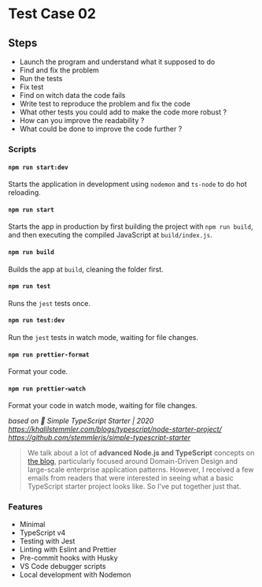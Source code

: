 # Test Case 02

## Steps

- Launch the program and understand what it supposed to do
- Find and fix the problem
- Run the tests
- Fix test
- Find on witch data the code fails
- Write test to reproduce the problem and fix the code
- What other tests you could add to make the code more robust ?
- How can you improve the readability ?
- What could be done to improve the code further ?

### Scripts

#### `npm run start:dev`

Starts the application in development using `nodemon` and `ts-node` to do hot reloading.

#### `npm run start`

Starts the app in production by first building the project with `npm run build`, and then executing the compiled JavaScript at `build/index.js`.

#### `npm run build`

Builds the app at `build`, cleaning the folder first.

#### `npm run test`

Runs the `jest` tests once.

#### `npm run test:dev`

Run the `jest` tests in watch mode, waiting for file changes.

#### `npm run prettier-format`

Format your code.

#### `npm run prettier-watch`

Format your code in watch mode, waiting for file changes.


*based on 🧰 Simple TypeScript Starter | 2020*  
*https://khalilstemmler.com/blogs/typescript/node-starter-project/*  
*https://github.com/stemmlerjs/simple-typescript-starter*  

> We talk about a lot of **advanced Node.js and TypeScript** concepts on [the blog](https://khalilstemmler.com), particularly focused around Domain-Driven Design and large-scale enterprise application patterns. However, I received a few emails from readers that were interested in seeing what a basic TypeScript starter project looks like. So I've put together just that.

### Features

- Minimal
- TypeScript v4
- Testing with Jest
- Linting with Eslint and Prettier
- Pre-commit hooks with Husky
- VS Code debugger scripts
- Local development with Nodemon
